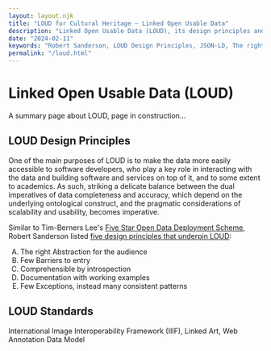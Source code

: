 ```yaml
---
layout: layout.njk
title: "LOUD for Cultural Heritage – Linked Open Usable Data"
description: "Linked Open Usable Data (LOUD), its design principles and its standards: International Image Interoperability Framework (IIIF), Linked Art, Web Annotation Data Model."
date: "2024-02-11"
keywords: "Robert Sanderson, LOUD Design Principles, JSON-LD, The right Abstraction for the audience, Few Barriers to entry, Comprehensible by introspection, Documentation with working examples, Few Exceptions, instead many consistent patterns"
permalink: "/loud.html"
---
```


<style type="text/css">
    ol { list-style-type: upper-alpha; }
</style>

# Linked Open Usable Data (LOUD)

A summary page about LOUD, page in construction...

## LOUD Design Principles

One of the main purposes of LOUD is to make the data more easily accessible to software developers, who play a key role in interacting with the data and building software and services on top of it, and to some extent to academics. As such, striking a delicate balance between the dual imperatives of data completeness and accuracy, which depend on the underlying ontological construct, and the pragmatic considerations of scalability and usability, becomes imperative. 

Similar to Tim-Berners Lee's <a href="https://5stardata.info/en/" target="_blank">Five Star Open Data Deployment Scheme</a>, Robert Sanderson listed <a href="https://linked.art/loud/" target="_blank">five design principles that underpin LOUD</a>:

1. The right Abstraction for the audience
2. Few Barriers to entry
3. Comprehensible by introspection
4. Documentation with working examples
5. Few Exceptions, instead many consistent patterns

## LOUD Standards

International Image Interoperability Framework (IIIF), Linked Art, Web Annotation Data Model

